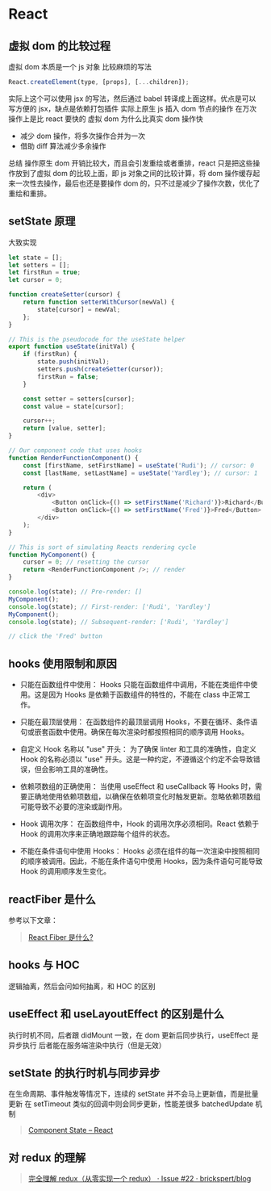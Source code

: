 # React

## 虚拟 dom 的比较过程

虚拟 dom 本质是一个 js 对象
比较麻烦的写法

```javascript
React.createElement(type, [props], [...children]);
```

实际上这个可以使用 jsx 的写法，然后通过 babel 转译成上面这样。优点是可以写方便的 jsx，缺点是依赖打包插件
实际上原生 js 插入 dom 节点的操作 在万次操作上是比 react 要快的
虚拟 dom 为什么比真实 dom 操作快

- 减少 dom 操作，将多次操作合并为一次
- 借助 diff 算法减少多余操作

总结 操作原生 dom 开销比较大，而且会引发重绘或者重排，react 只是把这些操作放到了虚拟 dom 的比较上面，即 js 对象之间的比较计算，将 dom 操作缓存起来一次性去操作，最后也还是要操作 dom 的，只不过是减少了操作次数，优化了重绘和重排。

## setState 原理

大致实现

```js
let state = [];
let setters = [];
let firstRun = true;
let cursor = 0;

function createSetter(cursor) {
	return function setterWithCursor(newVal) {
		state[cursor] = newVal;
	};
}

// This is the pseudocode for the useState helper
export function useState(initVal) {
	if (firstRun) {
		state.push(initVal);
		setters.push(createSetter(cursor));
		firstRun = false;
	}

	const setter = setters[cursor];
	const value = state[cursor];

	cursor++;
	return [value, setter];
}

// Our component code that uses hooks
function RenderFunctionComponent() {
	const [firstName, setFirstName] = useState('Rudi'); // cursor: 0
	const [lastName, setLastName] = useState('Yardley'); // cursor: 1

	return (
		<div>
			<Button onClick={() => setFirstName('Richard')}>Richard</Button>
			<Button onClick={() => setFirstName('Fred')}>Fred</Button>
		</div>
	);
}

// This is sort of simulating Reacts rendering cycle
function MyComponent() {
	cursor = 0; // resetting the cursor
	return <RenderFunctionComponent />; // render
}

console.log(state); // Pre-render: []
MyComponent();
console.log(state); // First-render: ['Rudi', 'Yardley']
MyComponent();
console.log(state); // Subsequent-render: ['Rudi', 'Yardley']

// click the 'Fred' button
```

## hooks 使用限制和原因

- 只能在函数组件中使用： Hooks 只能在函数组件中调用，不能在类组件中使用。这是因为 Hooks 是依赖于函数组件的特性的，不能在 class 中正常工作。

- 只能在最顶层使用： 在函数组件的最顶层调用 Hooks，不要在循环、条件语句或嵌套函数中使用。确保在每次渲染时都按照相同的顺序调用 Hooks。

- 自定义 Hook 名称以 "use" 开头： 为了确保 linter 和工具的准确性，自定义 Hook 的名称必须以 "use" 开头。这是一种约定，不遵循这个约定不会导致错误，但会影响工具的准确性。

- 依赖项数组的正确使用： 当使用 useEffect 和 useCallback 等 Hooks 时，需要正确地使用依赖项数组，以确保在依赖项变化时触发更新。忽略依赖项数组可能导致不必要的渲染或副作用。

- Hook 调用次序： 在函数组件中，Hook 的调用次序必须相同。React 依赖于 Hook 的调用次序来正确地跟踪每个组件的状态。

- 不能在条件语句中使用 Hooks： Hooks 必须在组件的每一次渲染中按照相同的顺序被调用。因此，不能在条件语句中使用 Hooks，因为条件语句可能导致 Hook 的调用顺序发生变化。

## reactFiber 是什么

参考以下文章：

> [React Fiber 是什么?](https://zhuanlan.zhihu.com/p/297971861)

## hooks 与 HOC

逻辑抽离，然后会问如何抽离，和 HOC 的区别

## useEffect 和 useLayoutEffect 的区别是什么

执行时机不同，后者跟 didMount 一致，在 dom 更新后同步执行，useEffect 是异步执行
后者能在服务端渲染中执行（但是无效）

## setState 的执行时机与同步异步

在生命周期、事件触发等情况下，连续的 setState 并不会马上更新值，而是批量更新
在 setTimeout 类似的回调中则会同步更新，性能差很多
batchedUpdate 机制

> [Component State – React](https://zh-hans.reactjs.org/docs/faq-state.html#when-is-setstate-asynchronous)

## 对 redux 的理解

> [完全理解 redux（从零实现一个 redux） · Issue #22 · brickspert/blog](https://github.com/brickspert/blog/issues/22)
